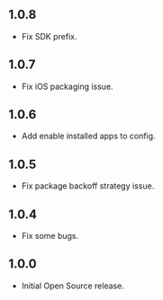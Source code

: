 ## 1.0.8

* Fix SDK prefix.

## 1.0.7

* Fix iOS packaging issue.

## 1.0.6

* Add enable installed apps to config.

## 1.0.5

* Fix package backoff strategy issue.

## 1.0.4

* Fix some bugs.

## 1.0.0

* Initial Open Source release.

